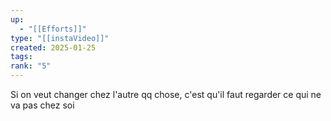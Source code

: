```yaml
---
up:
  - "[[Efforts]]"
type: "[[instaVideo]]"
created: 2025-01-25
tags: 
rank: "5"
---
```

Si on veut changer chez l'autre qq chose, c'est qu'il faut regarder ce qui ne va pas chez soi
